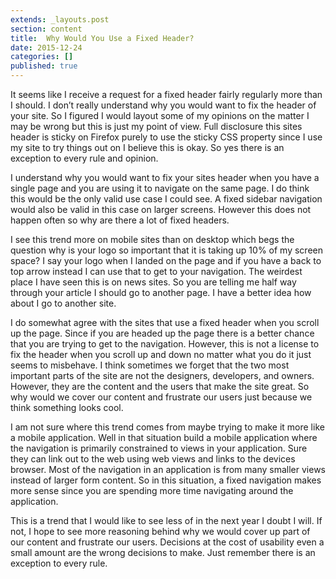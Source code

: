 ```yaml
---
extends: _layouts.post
section: content
title:  Why Would You Use a Fixed Header?
date: 2015-12-24
categories: []
published: true
---
```

It seems like I receive a request for a fixed header fairly regularly more than I should. I don’t really understand why you would want to fix the header of your site. So I figured I would layout some of my opinions on the matter I may be wrong but this is just my point of view. Full disclosure this sites header is sticky on Firefox purely to use the sticky CSS property since I use my site to try things out on I believe this is okay. So yes there is an exception to every rule and opinion.

I understand why you would want to fix your sites header when you have a single page and you are using it to navigate on the same page. I do think this would be the only valid use case I could see. A fixed sidebar navigation would also be valid in this case on larger screens. However this does not happen often so why are there a lot of fixed headers.

I see this trend more on mobile sites than on desktop which begs the question why is your logo so important that it is taking up 10% of my screen space? I say your logo when I landed on the page and if you have a back to top arrow instead I can use that to get to your navigation. The weirdest place I have seen this is on news sites. So you are telling me half way through your article I should go to another page. I have a better idea how about I go to another site.

I do somewhat agree with the sites that use a fixed header when you scroll up the page. Since if you are headed up the page there is a better chance that you are trying to get to the navigation. However, this is not a license to fix the header when you scroll up and down no matter what you do it just seems to misbehave. I think sometimes we forget that the two most important parts of the site are not the designers, developers, and owners. However, they are the content and the users that make the site great. So why would we cover our content and frustrate our users just because we think something looks cool.

I am not sure where this trend comes from maybe trying to make it more like a mobile application. Well in that situation build a mobile application where the navigation is primarily constrained to views in your application. Sure they can link out to the web using web views and links to the devices browser. Most of the navigation in an application is from many smaller views instead of larger form content. So in this situation, a fixed navigation makes more sense since you are spending more time navigating around the application.

This is a trend that I would like to see less of in the next year I doubt I will. If not, I hope to see more reasoning behind why we would cover up part of our content and frustrate our users. Decisions at the cost of usability even a small amount are the wrong decisions to make. Just remember there is an exception to every rule.

